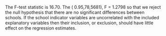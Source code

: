 The F-test statistic is 16.70. The (  0.95,78,5681), F = 1.2798 so that we reject the null hypothesis that 
there are no significant differences between schools. If the school indicator variables are 
uncorrelated with the included explanatory variables then their inclusion, or exclusion, should 
have little effect on the regression estimates.
  
